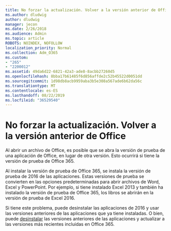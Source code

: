 ```yaml
---
title: No forzar la actualización. Volver a la versión anterior de Office
ms.author: dludwig
author: dludwig
manager: jecon
ms.date: 2/26/2018
ms.audience: Admin
ms.topic: article
ROBOTS: NOINDEX, NOFOLLOW
localization_priority: Normal
ms.collection: Adm_O365
ms.custom:
- "265"
- "2200012"
ms.assetid: 49da6d22-6821-42a3-ade8-8acbb27260d5
ms.openlocfilehash: 8bba17b61485f6d856affde2c52b45522d0051dd
ms.sourcegitcommit: 1d98db8acb9959aba3b5e308a567ade6b62da56c
ms.translationtype: MT
ms.contentlocale: es-ES
ms.lasthandoff: 08/22/2019
ms.locfileid: "36529540"
---
```

# <a name="dont-force-me-to-upgrade-how-do-i-go-back-to-the-previous-office-version"></a>No forzar la actualización. Volver a la versión anterior de Office

Al abrir un archivo de Office, es posible que se abra la versión de prueba de una aplicación de Office, en lugar de otra versión. Esto ocurrirá si tiene la versión de prueba de Office 365.
  
Al instalar la versión de prueba de Office 365, se instala la versión de prueba de 2016 de las aplicaciones. Estas versiones de prueba se convierten en las opciones predeterminadas para abrir archivos de Word, Excel y PowerPoint. Por ejemplo, si tiene instalado Excel 2013 y también ha instalado la versión de prueba de Office 365, los libros se abrirán en la versión de prueba de Excel 2016.
  
Si tiene este problema, puede desinstalar [](https://support.office.com/article/9dd49b83-264a-477a-8fcc-2fdf5dbf61d8.aspx) las aplicaciones de 2016 y usar las versiones anteriores de las aplicaciones que ya tiene instaladas. O bien, puede [desinstalar](https://support.office.com/article/9dd49b83-264a-477a-8fcc-2fdf5dbf61d8.aspx) las versiones anteriores de las aplicaciones y actualizar a las versiones más recientes incluidas en Office 365.
